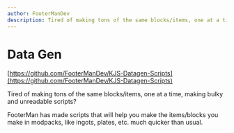 ```yaml
---
author: FooterManDev
description: Tired of making tons of the same blocks/items, one at a time, making bulky and unreadable scripts?
---
```


# Data Gen

[https://github.com/FooterManDev/KJS-Datagen-Scripts](https://github.com/FooterManDev/KJS-Datagen-Scripts)

Tired of making tons of the same blocks/items, one at a time, making bulky and unreadable scripts?

FooterMan has made scripts that will help you make the items/blocks you make in modpacks, like ingots, plates, etc. much quicker than usual.